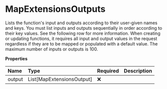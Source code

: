 # MapExtensionsOutputs

Lists the function's input and outputs according to their user-given names and keys. You must list inputs and outputs sequentially in order according to their key values. See the following row for more information. When creating or updating functions, it requires all input and output values in the request regardless if they are to be mapped or populated with a default value. The maximum number of inputs or outputs is 100.

**Properties**

| Name   | Type                      | Required | Description |
| :----- | :------------------------ | :------- | :---------- |
| output | List[MapExtensionsOutput] | ❌       |             |


